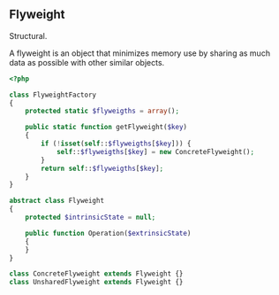 Flyweight
-

Structural.

A flyweight is an object that minimizes memory use by sharing as much data as possible with other similar objects.

````php
<?php

class FlyweightFactory
{
    protected static $flyweigths = array();

    public static function getFlyweight($key)
    {
        if (!isset(self::$flyweigths[$key])) {
            self::$flyweigths[$key] = new ConcreteFlyweight();
        }
        return self::$flyweigths[$key];
    }
}

abstract class Flyweight
{
    protected $intrinsicState = null;

    public function Operation($extrinsicState)
    {
    }
}

class ConcreteFlyweight extends Flyweight {}
class UnsharedFlyweight extends Flyweight {}
````
